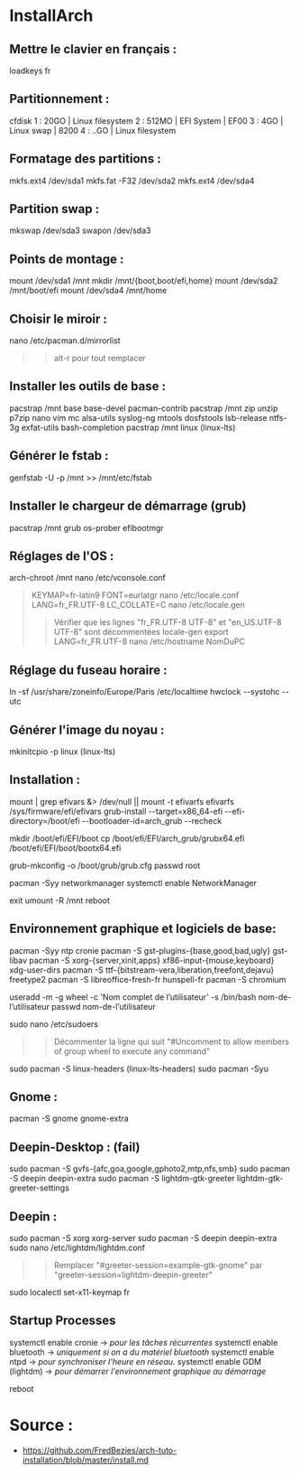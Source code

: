 # InstallArch

## Mettre le clavier en français :
loadkeys fr

## Partitionnement :
cfdisk
1 : 20GO    | Linux filesystem
2 : 512MO   | EFI System        | EF00
3 : 4GO     | Linux swap        | 8200
4 : ..GO    | Linux filesystem

## Formatage des partitions :
mkfs.ext4 /dev/sda1
mkfs.fat -F32 /dev/sda2
mkfs.ext4 /dev/sda4

## Partition swap :
mkswap /dev/sda3
swapon /dev/sda3

## Points de montage :
mount /dev/sda1 /mnt
mkdir /mnt/{boot,boot/efi,home}
mount /dev/sda2 /mnt/boot/efi
mount /dev/sda4 /mnt/home

## Choisir le miroir :
nano /etc/pacman.d/mirrorlist
>> alt-r pour tout remplacer

## Installer les outils de base :
pacstrap /mnt base base-devel pacman-contrib
pacstrap /mnt zip unzip p7zip nano vim mc alsa-utils syslog-ng mtools dosfstools lsb-release ntfs-3g exfat-utils bash-completion
pacstrap /mnt linux (linux-lts)

## Générer le fstab :
genfstab -U -p /mnt >> /mnt/etc/fstab

## Installer le chargeur de démarrage (grub)
pacstrap /mnt grub os-prober efibootmgr

## Réglages de l'OS :
arch-chroot /mnt
nano /etc/vconsole.conf
> KEYMAP=fr-latin9
> FONT=eurlatgr
nano /etc/locale.conf
> LANG=fr_FR.UTF-8
> LC_COLLATE=C
nano /etc/locale.gen
>> Vérifier que les lignes "fr_FR.UTF-8 UTF-8" et "en_US.UTF-8 UTF-8" sont décommentées
locale-gen
export LANG=fr_FR.UTF-8
nano /etc/hostname
>> NomDuPC

## Réglage du fuseau horaire :
ln -sf /usr/share/zoneinfo/Europe/Paris /etc/localtime
hwclock --systohc --utc

## Générer l'image du noyau :
mkinitcpio -p linux (linux-lts)

## Installation :
mount | grep efivars &> /dev/null || mount -t efivarfs efivarfs /sys/firmware/efi/efivars
grub-install --target=x86_64-efi --efi-directory=/boot/efi --bootloader-id=arch_grub --recheck

mkdir /boot/efi/EFI/boot
cp /boot/efi/EFI/arch_grub/grubx64.efi /boot/efi/EFI/boot/bootx64.efi

grub-mkconfig -o /boot/grub/grub.cfg
passwd root

pacman -Syy networkmanager
systemctl enable NetworkManager

exit
umount -R /mnt
reboot

## Environnement graphique et logiciels de base:
pacman -Syy ntp cronie
pacman -S gst-plugins-{base,good,bad,ugly} gst-libav
pacman -S xorg-{server,xinit,apps} xf86-input-{mouse,keyboard} xdg-user-dirs
pacman -S ttf-{bitstream-vera,liberation,freefont,dejavu} freetype2
pacman -S libreoffice-fresh-fr hunspell-fr
pacman -S chromium

useradd -m -g wheel -c 'Nom complet de l’utilisateur' -s /bin/bash nom-de-l’utilisateur
passwd nom-de-l’utilisateur

sudo nano /etc/sudoers
>> Décommenter la ligne qui suit "#Uncomment to allow members of group wheel to execute any command"

sudo pacman -S linux-headers (linux-lts-headers)
sudo pacman -Syu

## Gnome :
pacman -S gnome gnome-extra
## Deepin-Desktop : (fail)
sudo pacman -S gvfs-{afc,goa,google,gphoto2,mtp,nfs,smb}
sudo pacman -S deepin deepin-extra
sudo pacman -S lightdm-gtk-greeter lightdm-gtk-greeter-settings
## Deepin :
sudo pacman -S xorg xorg-server
sudo pacman -S deepin deepin-extra
sudo nano /etc/lightdm/lightdm.conf
>> Remplacer "#greeter-session=example-gtk-gnome" par "greeter-session=lightdm-deepin-greeter"

sudo localectl set-x11-keymap fr

## Startup Processes
systemctl enable cronie → *pour les tâches récurrentes*
systemctl enable bluetooth → *uniquement si on a du matériel bluetooth*
systemctl enable ntpd → *pour synchroniser l’heure en réseau.*
systemctl enable GDM (lightdm) → *pour démarrer l'environnement graphique au démarrage*

reboot

# Source :
* https://github.com/FredBezies/arch-tuto-installation/blob/master/install.md
